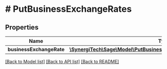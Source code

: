 # # PutBusinessExchangeRates

## Properties

Name | Type | Description | Notes
------------ | ------------- | ------------- | -------------
**businessExchangeRate** | [**\SynergiTech\Sage\Model\PutBusinessExchangeRatesBusinessExchangeRate**](PutBusinessExchangeRatesBusinessExchangeRate.md) |  |

[[Back to Model list]](../../README.md#models) [[Back to API list]](../../README.md#endpoints) [[Back to README]](../../README.md)
